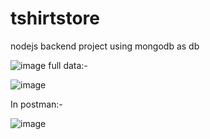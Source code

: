 # tshirtstore
nodejs backend  project using mongodb as db

![image](https://github.com/DeeptiDaisy/tshirtstore/assets/109961309/b3bc683c-df90-4c01-a8bb-091c86a23142)
full data:-

![image](https://github.com/DeeptiDaisy/tshirtstore/assets/109961309/60916c91-d41b-43a3-997d-75e7c3ade1ca)


In postman:-

![image](https://github.com/DeeptiDaisy/tshirtstore/assets/109961309/5fc887a1-94ec-476d-8e28-798c4f192c81)




